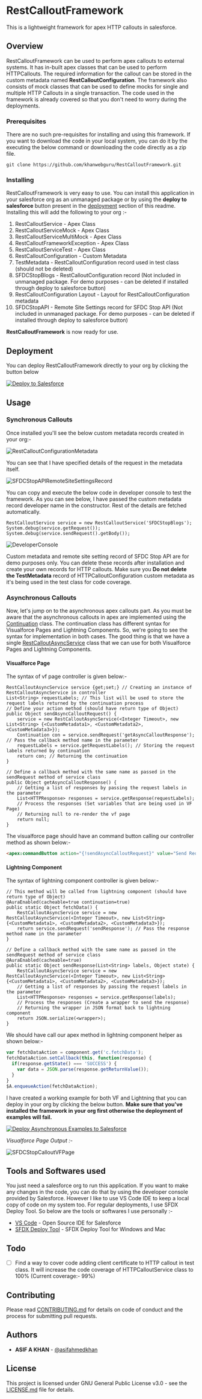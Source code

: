 # RestCalloutFramework

This is a lightweight framework for apex HTTP callouts in salesforce.

## Overview

RestCalloutFramework can be used to perform apex callouts to external systems. 
It has in-built apex classes that can be used to perform HTTPCallouts. 
The required information for the callout can be stored in the custom metadata named **RestCalloutConfiguration**.
The framework also consists of mock classes that can be used to define mocks for single
and multiple HTTP Callouts in a single transaction. The code used in the framework is already covered
so that you don't need to worry during the deployments.

### Prerequisites

There are no such pre-requisites for installing and using this framework. 
If you want to download the code in your local system, 
you can do it by the executing the below command or downloading the code directly as a zip file.

```
git clone https://github.com/khanwebguru/RestCalloutFramework.git
```

### Installing

RestCalloutFramework is very easy to use. You can install this application in your salesforce org as an unmanaged package or by using the **deploy to salesforce** button
present in the [deployment](#deployment) section of this readme. Installing this will add the following to your org :- 

1. RestCalloutService - Apex Class
2. RestCalloutServiceMock - Apex Class
3. RestCalloutServiceMultiMock - Apex Class
4. RestCalloutFrameworkException - Apex Class
5. RestCalloutServiceTest - Apex Class
6. RestCalloutConfiguration - Custom Metadata
7. TestMetadata - RestCalloutConfiguration record used in test class (should not be deleted)
8. SFDCStopBlogs - RestCalloutConfiguration record (Not included in unmanaged package. For demo purposes - can be deleted if installed through deploy to salesforce button)
9. RestCalloutConfiguration Layout - Layout for RestCalloutConfiguration metadata
10. SFDCStopAPI - Remote Site Settings record for SFDC Stop API (Not included in unmanaged package. For demo purposes - can be deleted if installed through deploy to salesforce button)

**RestCalloutFramework** is now ready for use.

## Deployment

You can deploy RestCalloutFramework directly to your org by clicking the button below

<a href="https://githubsfdeploy.herokuapp.com?owner=khanwebguru&repo=RestCalloutFramework&ref=gsdt">
  <img alt="Deploy to Salesforce"
       src="https://raw.githubusercontent.com/afawcett/githubsfdeploy/master/deploy.png">
</a>

## Usage

### Synchronous Callouts

Once installed you'll see the below custom metadata records created in your org:-

![RestCalloutConfigurationMetadata](https://github.com/khanwebguru/RestCalloutFramework/blob/master/Images/HTTPCalloutConfigurationMetadata.JPG)

You can see that I have specified details of the request in the metadata itself.

![SFDCStopAPIRemoteSiteSettingsRecord](https://github.com/khanwebguru/RestCalloutFramework/blob/master/Images/SFDCStopAPIRemoteSiteSettingsRecord.JPG)

You can copy and execute the below code in developer console to test the framework.
As you can see below, I have passed the custom metadata record developer name in the constructor.
Rest of the details are fetched automatically.

```apex
RestCalloutService service = new RestCalloutService('SFDCStopBlogs');
System.debug(service.getRequest());
System.debug(service.sendRequest().getBody());
```

![DeveloperConsole](https://github.com/khanwebguru/RestCalloutFramework/blob/master/Images/DeveloperConsole.JPG)

Custom metadata and remote site setting record of SFDC Stop API are for demo purposes only. 
You can delete these records after installation and create your own records for HTTP callouts.
Make sure you **Do not delete the TestMetadata** record  of HTTPCalloutConfiguration custom metadata as it's being used in the test class for code coverage.

### Asynchronous Callouts

Now, let's jump on to the asynchronous apex callouts part. As you must be aware that the asynchronous callouts in apex are implemented using the [Continuation](https://developer.salesforce.com/docs/atlas.en-us.apexcode.meta/apexcode/apex_class_System_Continuation.htm) class. The continuation class has different syntax for Visualforce Pages and Lightning Components. So, we're going to see the syntax for implementation in both cases. The good thing is that we have a single [RestCalloutAsyncService](https://github.com/khanwebguru/RestCalloutFramework/blob/master/force-app/main/default/classes/RestCalloutAsyncService.cls) class that we can use for both Visualforce Pages and Lightning Components.

#### Visualforce Page

The syntax of vf page controller is given below:-

```apex
RestCalloutAsyncService service {get;set;} // Creating an instance of RestCalloutAsyncService in controller
List<String> requestLabels; // This list will be used to store the request labels returned by the continuation process
// Define your action method (should have return type of Object)
public Object sendAsyncCalloutRequest() {
    service = new RestCalloutAsyncService(<Integer Timeout>, new List<String> {<CustomMetadata1>, <CustomMetadata2>, <CustomMetadata3>});       
    Continuation con = service.sendRequest('getAsyncCalloutResponse'); // Pass the callback method name in the parameter
    requestLabels = service.getRequestLabels(); // Storing the request labels returned by continuation
    return con; // Returning the continuation
}

// Define a callback method with the same name as passed in the sendRequest method of service class
public Object getAsyncCalloutResponse() {
    // Getting a list of responses by passing the request labels in the parameter
    List<HTTPResponse> responses = service.getResponse(requestLabels);
    // Process the responses (Set variables that are being used in VF Page)
    // Returning null to re-render the vf page
    return null;
}
```

The visualforce page should have an command button calling our controller method as shown below:-
```html
<apex:commandButton action="{!sendAsyncCalloutRequest}" value="Send Request"  reRender="<id of the block to re render>"/>
```

#### Lightning Component

The syntax of lightning component controller is given below:-

```apex
// This method will be called from lightning component (should have return type of Object)
@AuraEnabled(cacheable=true continuation=true)
public static Object fetchData() {
    RestCalloutAsyncService service = new RestCalloutAsyncService(<Integer Timeout>, new List<String> {<CustomMetadata1>, <CustomMetadata2>, <CustomMetadata3>});
    return service.sendRequest('sendResponse'); // Pass the response method name in the parameter
}

// Define a callback method with the same name as passed in the sendRequest method of service class
@AuraEnabled(cacheable=true)
public static Object sendResponse(List<String> labels, Object state) {
    RestCalloutAsyncService service = new RestCalloutAsyncService(<Integer Timeout>, new List<String> {<CustomMetadata1>, <CustomMetadata2>, <CustomMetadata3>});
    // Getting a list of responses by passing the request labels in the parameter
    List<HTTPResponse> responses = service.getResponse(labels);
    // Process the responses (Create a wrapper to send the response)
    // Returning the wrapper in JSON format back to lightning component
    return JSON.serialize(<wrapper>);
}
```

We should have call our apex method in lightning component helper as shown below:-
```js
var fetchDataAction = component.get('c.fetchData');
fetchDataAction.setCallback(this, function(response) {
  if(response.getState() === 'SUCCESS') {
    var data = JSON.parse(response.getReturnValue());
  }
}
$A.enqueueAction(fetchDataAction);
```

I have created a working example for both VF and Lightning that you can deploy in your org by clicking the below button. **Make sure that you've installed the framework in your org first otherwise the deployment of examples will fail.**

<a href="https://githubsfdeploy.herokuapp.com?owner=khanwebguru&repo=RestCalloutFramework&ref=asyncexample">
  <img alt="Deploy Asynchronous Examples to Salesforce"
       src="https://raw.githubusercontent.com/afawcett/githubsfdeploy/master/deploy.png">
</a>


*Visualforce Page Output :-*

![SFDCStopCalloutVFPage](https://github.com/khanwebguru/RestCalloutFramework/blob/master/Images/SFDCStopCalloutVFPage.JPG)

## Tools and Softwares used

You just need a salesforce org to run this application. 
If you want to make any changes in the code, you can do that by using the developer console provided by Salesforce. 
However I like to use VS Code IDE to keep a local copy of code on my system too. For regular deployments, 
I use SFDX Deploy Tool. So below are the tools or softwares I use personally :-

* [VS Code](https://code.visualstudio.com) - Open Source IDE for Salesforce
* [SFDX Deploy Tool](https://github.com/rahulmalhotra/SFDX-Deploy-Tool) - SFDX Deploy Tool for Windows and Mac

## Todo

- [ ] Find a way to cover code adding client certificate to HTTP callout in test class. 
It will increase the code coverage of HTTPCalloutService class to 100% (Current coverage:- 99%)

## Contributing

Please read [CONTRIBUTING.md](CONTRIBUTING.md) for details on code of conduct and the process for submitting pull requests.

## Authors

* **ASIF A KHAN** - [@asifahmedkhan](https://www.linkedin.com/in/asifahmedkhan/)

## License

This project is licensed under GNU General Public License v3.0 - see the [LICENSE.md](LICENSE.md) file for details.
